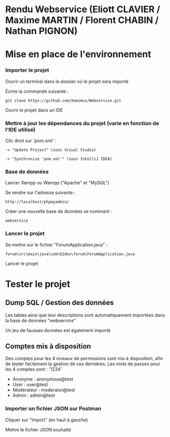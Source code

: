 # Rendu Webservice (Eliott CLAVIER / Maxime MARTIN / Florent CHABIN / Nathan PIGNON)

# Mise en place de l'environnement

### Importer le projet

Ouvrir un terminal dans le dossier où le projet sera importé

Écrire la commande suivante :

`git clone https://github.com/Xamimus/Webservice.git`

Ouvrir le projet dans un IDE


### Mettre à jour les dépendances du projet (varie en fonction de l'IDE utilisé)

Clic droit sur 'pom.xml' :

    -> "Update Project" (sous Visual Studio)

    -> "Synchronize 'pom.xml'" (sous IntelliJ IDEA)


### Base de données

Lancer Xampp ou Wampp ("Apache" et "MySQL")

Se rendre sur l'adresse suivante :

    http://localhost/phpmyadmin/

Créer une nouvelle base de données se nommant :

    webservice


### Lancer le projet

Se mettre sur le fichier "ForumApplication.java" :

    forum\src\main\java\com\b2dev\forum\ForumApplication.java

Lancer le projet

# Tester le projet

## Dump SQL / Gestion des données

Les tables ainsi que leur descriptions sont automatiquement importées dans la base de données "webservice"

Un jeu de fausses données est également importé

## Comptes mis à disposition

Des comptes pour les 4 niveaux de permissions sont mis à disposition, afin de tester facilement la gestion de ces dernières.
Les mots de passes pour les 4 comptes sont : '1234'

- Anonyme : anonymous@test
- User : user@test
- Modérateur : moderator@test
- Admin : admin@test

### Importer un fichier JSON sur Postman

Cliquer sur "Import" (en haut à gauche)

Mettre le fichier JSON souhaité
